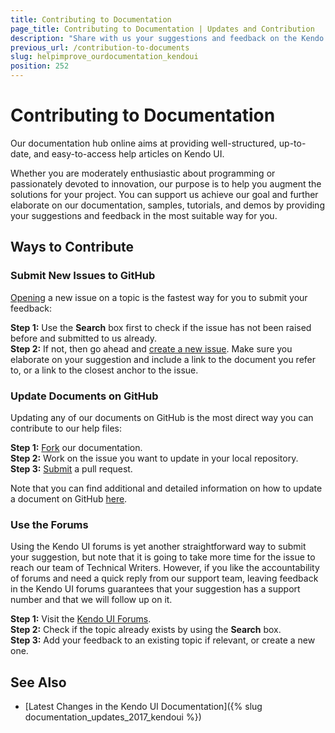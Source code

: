 ```yaml
---
title: Contributing to Documentation
page_title: Contributing to Documentation | Updates and Contribution
description: "Share with us your suggestions and feedback on the Kendo UI documentation to make it even better."
previous_url: /contribution-to-documents
slug: helpimprove_ourdocumentation_kendoui
position: 252
---
```


# Contributing to Documentation

Our documentation hub online aims at providing well-structured, up-to-date, and easy-to-access help articles on Kendo UI.

Whether you are moderately enthusiastic about programming or passionately devoted to innovation, our purpose is to help you augment the solutions for your project. You can support us achieve our goal and further elaborate on our documentation, samples, tutorials, and demos by providing your suggestions and feedback in the most suitable way for you.

## Ways to Contribute

### Submit New Issues to GitHub

[Opening](https://github.com/telerik/kendo-ui-core/issues) a new issue on a topic is the fastest way for you to submit your feedback:

**Step 1:** Use the **Search** box first to check if the issue has not been raised before and submitted to us already.  
**Step 2:** If not, then go ahead and [create a new issue](https://help.github.com/articles/creating-an-issue/). Make sure you elaborate on your suggestion and include a link to the document you refer to, or a link to the closest anchor to the issue.

### Update Documents on GitHub

Updating any of our documents on GitHub is the most direct way you can contribute to our help files:

**Step 1:** [Fork](https://help.github.com/articles/fork-a-repo/) our documentation.  
**Step 2:** Work on the issue you want to update in your local repository.   
**Step 3:** [Submit](https://help.github.com/articles/using-pull-requests/) a pull request.

Note that you can find additional and detailed information on how to update a document on GitHub [here](https://github.com/telerik/kendo-ui-core/tree/master/docs#contributing).

### Use the Forums

Using the Kendo UI forums is yet another straightforward way to submit your suggestion, but note that it is going to take more time for the issue to reach our team of Technical Writers. However, if you like the accountability of forums and need a quick reply from our support team, leaving feedback in the Kendo UI forums guarantees that your suggestion has a support number and that we will follow up on it.

**Step 1:** Visit the [Kendo UI Forums](http://www.telerik.com/forums/kendo-ui).  
**Step 2:** Check if the topic already exists by using the **Search** box.  
**Step 3:** Add your feedback to an existing topic if relevant, or create a new one.   

## See Also

* [Latest Changes in the Kendo UI Documentation]({% slug documentation_updates_2017_kendoui %})
